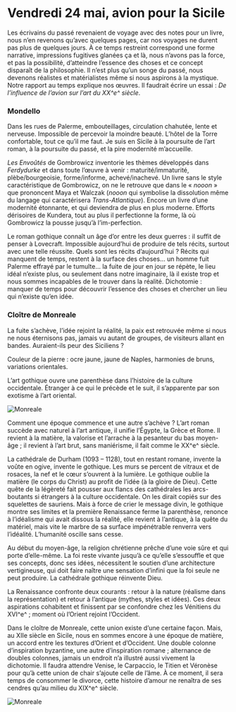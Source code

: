 # Vendredi 24 mai, avion pour la Sicile

Les écrivains du passé revenaient de voyage avec des notes pour un livre, nous n’en revenons qu’avec quelques pages, car nos voyages ne durent pas plus de quelques jours. À ce temps restreint correspond une forme narrative, impressions fugitives glanées ça et là, nous n’avons pas la force, et pas la possibilité, d’atteindre l’essence des choses et ce concept disparaît de la philosophie. Il n’est plus qu’un songe du passé, nous devenons réalistes et matérialistes même si nous aspirons à la mystique. Notre rapport au temps explique nos œuvres. Il faudrait écrire un essai : *De l’influence de l’avion sur l’art du XX^e^ siècle*.

### Mondello

Dans les rues de Palerme, embouteillages, circulation chahutée, lente et nerveuse. Impossible de percevoir la moindre beauté. L’hôtel de la Torre confortable, tout ce qu’il me faut. Je suis en Sicile à la poursuite de l’art roman, à la poursuite du passé, et la pire modernité m’accueille.

*Les Envoûtés* de Gombrowicz inventorie les thèmes développés dans *Ferdydurke* et dans toute l’œuvre à venir : maturité/immaturité, plèbe/bourgeoisie, forme/informe, achevé/inachevé. Un livre sans le style caractéristique de Gombrowicz, on ne le retrouve que dans le « *nooon* » que prononcent Maya et Walczak (*nooon* qui symbolise la dissolution même du langage qui caractérisera *Trans-Atlantique*). Encore un livre d’une modernité étonnante, et qui deviendra de plus en plus moderne. Efforts dérisoires de Kundera, tout au plus il perfectionne la forme, là où Gombrowicz la pousse jusqu’à l’im-perfection.

Le roman gothique connaît un âge d’or entre les deux guerres : il suffit de penser à Lovecraft. Impossible aujourd’hui de produire de tels récits, surtout avec une telle réussite. Quels sont les récits d’aujourd’hui ? Récits qui manquent de temps, restent à la surface des choses… un homme fuit Palerme effrayé par le tumulte… la fuite de jour en jour se répète, le lieu idéal n’existe plus, ou seulement dans notre imaginaire, là il existe trop et nous sommes incapables de le trouver dans la réalité. Dichotomie : manquer de temps pour découvrir l’essence des choses et chercher un lieu qui n’existe qu’en idée.

### Cloître de Monreale

La fuite s’achève, l’idée rejoint la réalité, la paix est retrouvée même si nous ne nous éternisons pas, jamais vu autant de groupes, de visiteurs allant en bandes. Auraient-ils peur des Siciliens ?

Couleur de la pierre : ocre jaune, jaune de Naples, harmonies de bruns, variations orientales.

L’art gothique ouvre une parenthèse dans l’histoire de la culture occidentale. Étranger à ce qui le précède et le suit, il s’apparente par son exotisme à l’art oriental.

![Monreale](https://tcrouzet.com/images_tc/2015/11/monreale.png)

Comment une époque commence et une autre s’achève ? L’art roman succède avec naturel à l’art antique, il unifie l’Égypte, la Grèce et Rome. Il revient à la matière, la valorise et l’arrache à la pesanteur du bas moyen-âge ; il revient à l’art brut, sans maniérisme, il fait comme le XX^e^ siècle.

La cathédrale de Durham (1093 – 1128), tout en restant romane, invente la voûte en ogive, invente le gothique. Les murs se percent de vitraux et de rosaces, la nef et le cœur s’ouvrent à la lumière. Le gothique oublie la matière (le corps du Christ) au profit de l’idée (à la gloire de Dieu). Cette quête de la légèreté fait pousser aux flancs des cathédrales les arcs-boutants si étrangers à la culture occidentale. On les dirait copiés sur des squelettes de sauriens. Mais à force de crier le message divin, le gothique montre ses limites et la première Renaissance ferme la parenthèse, renonce à l’idéalisme qui avait dissous la réalité, elle revient à l’antique, à la quête du matériel, mais vite le marbre de sa surface impénétrable renverra vers l’idéalité. L’humanité oscille sans cesse.

Au début du moyen-âge, la religion chrétienne prêche d’une voie sûre et qui porte d’elle-même. La foi reste vivante jusqu’à ce qu’elle s’essouffle et que ses concepts, donc ses idées, nécessitent le soutien d’une architecture vertigineuse, qui doit faire naître une sensation d’infini que la foi seule ne peut produire. La cathédrale gothique réinvente Dieu.

La Renaissance confronte deux courants : retour à la nature (réalisme dans la représentation) et retour à l’antique (mythes, styles et idées). Ces deux aspirations cohabitent et finissent par se confondre chez les Vénitiens du XVI^e^ ; moment où l’Orient rejoint l’Occident.

Dans le cloître de Monreale, cette union existe d’une certaine façon. Mais, au XIIe siècle en Sicile, nous en sommes encore à une époque de matière, un accord entre les textures d’Orient et d’Occident. Une double colonne d’inspiration byzantine, une autre d’inspiration romane ; alternance de doubles colonnes, jamais un endroit n’a illustré aussi vivement la dichotomie. Il faudra attendre Venise, le Carpaccio, le Titien et Véronèse pour qu’à cette union de chair s’ajoute celle de l’âme. À ce moment, il sera temps de consommer le divorce, cette histoire d’amour ne renaîtra de ses cendres qu’au milieu du XIX^e^ siècle.

![Monreale](https://tcrouzet.com/images_tc/1996/05/monreale2.png)